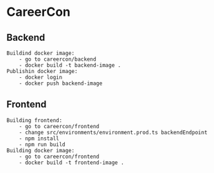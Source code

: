 # CareerCon

## Backend
    Buildind docker image:
        - go to careercon/backend
        - docker build -t backend-image .
    Publishin docker image:
        - docker login
        - docker push backend-image
## Frontend
    Building frontend:
        - go to careercon/frontend
        - change src/environments/environment.prod.ts backendEndpoint
        - npm install
        - npm run build
    Building docker image:
        - go to careercon/frontend
        - docker build -t frontend-image .